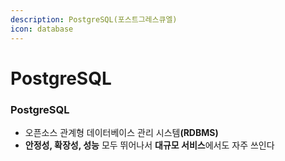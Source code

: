```yaml
---
description: PostgreSQL(포스트그레스큐엘)
icon: database
---
```


# PostgreSQL

### PostgreSQL

* 오픈소스 관계형 데이터베이스 관리 시스&#xD15C;**(RDBMS)**
* **안정성, 확장성, 성능** 모두 뛰어나서 **대규모 서비스**에서도 자주 쓰인다
